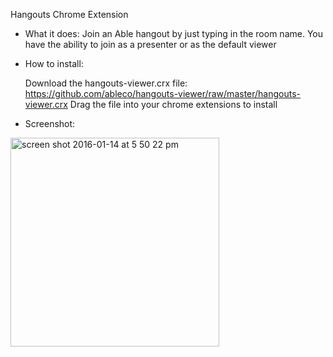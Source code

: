 Hangouts Chrome Extension

- What it does:
  Join an Able hangout by just typing in the room name.
  You have the ability to join as a presenter or as the default viewer

- How to install:

  Download the hangouts-viewer.crx file: https://github.com/ableco/hangouts-viewer/raw/master/hangouts-viewer.crx
  Drag the file into your chrome extensions to install

- Screenshot:

<img width="334" alt="screen shot 2016-01-14 at 5 50 22 pm" src="https://cloud.githubusercontent.com/assets/4582235/12340396/a4b7159a-bae8-11e5-9d83-3b38c7044376.png">
